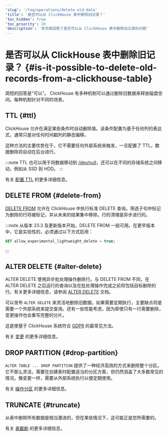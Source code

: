 ```yaml
---
'slug': '/faq/operations/delete-old-data'
'title': '是否可以从 ClickHouse 表中删除旧记录？'
'toc_hidden': true
'toc_priority': 20
'description': '本页面回答了是否可以从 ClickHouse 表中删除旧记录的问题'
---
```



# 是否可以从 ClickHouse 表中删除旧记录？ {#is-it-possible-to-delete-old-records-from-a-clickhouse-table}

简短的回答是“可以”。 ClickHouse 有多种机制可以通过删除旧数据来释放磁盘空间。每种机制针对不同的场景。

## TTL {#ttl}

ClickHouse 允许在满足某些条件时自动删除值。该条件配置为基于任何列的表达式，通常只是对任何时间戳列的静态偏移。

这种方法的主要优势在于，它不需要任何外部系统来触发，一旦配置了 TTL，数据删除将自动在后台进行。

:::note
TTL 也可以用于将数据移动到 [/dev/null](https://en.wikipedia.org/wiki/Null_device)，还可以在不同的存储系统之间移动，例如从 SSD 到 HDD。
:::

有关 [配置 TTL](../../engines/table-engines/mergetree-family/mergetree.md#table_engine-mergetree-ttl) 的更多详细信息。

## DELETE FROM {#delete-from}

[DELETE FROM](/sql-reference/statements/delete.md) 允许在 ClickHouse 中执行标准 DELETE 查询。筛选子句中标记为删除的行将被标记，并从未来的结果集中移除。行的清理是异步进行的。

:::note
从版本 23.3 及更新版本开始，DELETE FROM 一般可用。在更早版本中，它是实验性的，必须通过以下方式启用：
```sql
SET allow_experimental_lightweight_delete = true;
```
:::

## ALTER DELETE {#alter-delete}

ALTER DELETE 使用异步批处理操作删除行。与 DELETE FROM 不同，在 ALTER DELETE 之后运行的查询以及在批处理操作完成之前将包括目标删除的行。有关更多详细信息，请参阅 [ALTER DELETE](/sql-reference/statements/alter/delete.md) 文档。

可以发布 `ALTER DELETE` 来灵活地删除旧数据。如果需要定期执行，主要缺点将是需要一个外部系统来提交查询。还有一些性能考虑，因为即使只有一行需要删除，变更操作也会重写完整的分片。

这是使基于 ClickHouse 系统符合 [GDPR](https://gdpr-info.eu) 的最常见方法。

有关 [变更](https://clickhouse.com/docs/en/sql-reference/statements/alter#mutations) 的更多详细信息。

## DROP PARTITION {#drop-partition}

`ALTER TABLE ... DROP PARTITION` 提供了一种经济高效的方式来删除整个分区。它不那么灵活，需要在创建表时配置适当的分区方案，但仍然涵盖了大多数常见的情况。像变更一样，需要从外部系统执行以便定期使用。

有关 [操作分区](https://clickhouse.com/docs/en/sql-reference/statements/alter/partition) 的更多详细信息。

## TRUNCATE {#truncate}

从表中删除所有数据是相当激进的，但在某些情况下，这可能正是您所需要的。

有关 [表截断](https://clickhouse.com/docs/en/sql-reference/statements/truncate.md) 的更多详细信息。
